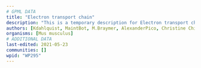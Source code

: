 ```yaml
---
# GPML DATA
title: "Electron transport chain"
description: "This is a temporary description for Electron transport chain"
authors: [Kdahlquist, MaintBot, M.Braymer, AlexanderPico, Christine Chichester, Khanspers, Egonw, Mkutmon, Papax, Fehrhart, Eweitz]
organisms: [Mus musculus]
# ADDITIONAL DATA
last-edited: 2021-05-23
communities: []
wpid: "WP295"
---
```

